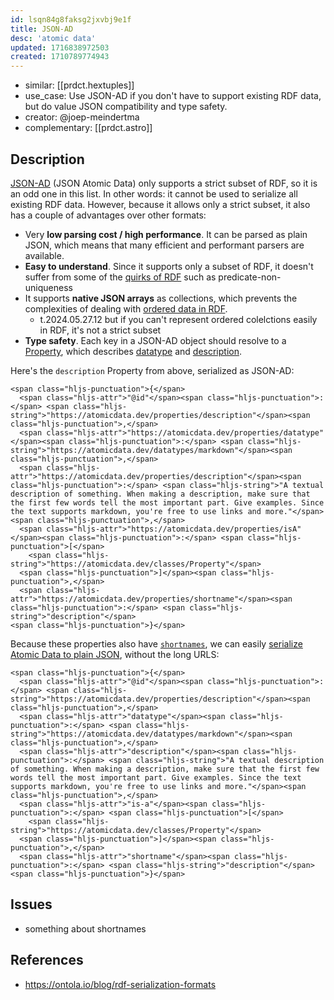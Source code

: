 ```yaml
---
id: lsqn84g8faksg2jxvbj9e1f
title: JSON-AD
desc: 'atomic data'
updated: 1716838972503
created: 1710789774943
---
```


- similar: [[prdct.hextuples]]
- use_case: Use JSON-AD if you don't have to support existing RDF data, but do value JSON compatibility and type safety.
- creator: @joep-meindertma
- complementary: [[prdct.astro]]

## Description

[JSON-AD](https://docs.atomicdata.dev/core/json-ad.html) (JSON Atomic Data) only supports a strict subset of RDF, so it is an odd one in this list. In other words: it cannot be used to serialize all existing RDF data. However, because it allows only a strict subset, it also has a couple of advantages over other formats:

-   Very **low parsing cost / high performance**. It can be parsed as plain JSON, which means that many efficient and performant parsers are available.
-   **Easy to understand**. Since it supports only a subset of RDF, it doesn't suffer from some of the [quirks of RDF](https://docs.atomicdata.dev/interoperability/rdf.html) such as predicate-non-uniqueness
-   It supports **native JSON arrays** as collections, which prevents the complexities of dealing with [ordered data in RDF](https://ontola.io/blog/ordered-data-in-rdf/).
    -   t.2024.05.27.12 but if you can't represent ordered colelctions easily in RDF, it's not a strict subset
-   **Type safety**. Each key in a JSON-AD object should resolve to a [Property](https://atomicdata.dev/classes/Property), which describes [datatype](https://atomicdata.dev/properties/datatype) and [description](https://atomicdata.dev/properties/description).

Here's the `description` Property from above, serialized as JSON-AD:

```
<span class="hljs-punctuation">{</span>
  <span class="hljs-attr">"@id"</span><span class="hljs-punctuation">:</span> <span class="hljs-string">"https://atomicdata.dev/properties/description"</span><span class="hljs-punctuation">,</span>
  <span class="hljs-attr">"https://atomicdata.dev/properties/datatype"</span><span class="hljs-punctuation">:</span> <span class="hljs-string">"https://atomicdata.dev/datatypes/markdown"</span><span class="hljs-punctuation">,</span>
  <span class="hljs-attr">"https://atomicdata.dev/properties/description"</span><span class="hljs-punctuation">:</span> <span class="hljs-string">"A textual description of something. When making a description, make sure that the first few words tell the most important part. Give examples. Since the text supports markdown, you're free to use links and more."</span><span class="hljs-punctuation">,</span>
  <span class="hljs-attr">"https://atomicdata.dev/properties/isA"</span><span class="hljs-punctuation">:</span> <span class="hljs-punctuation">[</span>
    <span class="hljs-string">"https://atomicdata.dev/classes/Property"</span>
  <span class="hljs-punctuation">]</span><span class="hljs-punctuation">,</span>
  <span class="hljs-attr">"https://atomicdata.dev/properties/shortname"</span><span class="hljs-punctuation">:</span> <span class="hljs-string">"description"</span>
<span class="hljs-punctuation">}</span>
```

Because these properties also have [`shortnames`](https://atomicdata.dev/properties/shortname), we can easily [serialize Atomic Data to plain JSON](https://docs.atomicdata.dev/interoperability/json.html), without the long URLS:

```
<span class="hljs-punctuation">{</span>
  <span class="hljs-attr">"@id"</span><span class="hljs-punctuation">:</span> <span class="hljs-string">"https://atomicdata.dev/properties/description"</span><span class="hljs-punctuation">,</span>
  <span class="hljs-attr">"datatype"</span><span class="hljs-punctuation">:</span> <span class="hljs-string">"https://atomicdata.dev/datatypes/markdown"</span><span class="hljs-punctuation">,</span>
  <span class="hljs-attr">"description"</span><span class="hljs-punctuation">:</span> <span class="hljs-string">"A textual description of something. When making a description, make sure that the first few words tell the most important part. Give examples. Since the text supports markdown, you're free to use links and more."</span><span class="hljs-punctuation">,</span>
  <span class="hljs-attr">"is-a"</span><span class="hljs-punctuation">:</span> <span class="hljs-punctuation">[</span>
    <span class="hljs-string">"https://atomicdata.dev/classes/Property"</span>
  <span class="hljs-punctuation">]</span><span class="hljs-punctuation">,</span>
  <span class="hljs-attr">"shortname"</span><span class="hljs-punctuation">:</span> <span class="hljs-string">"description"</span>
<span class="hljs-punctuation">}</span>
```

## Issues

- something about shortnames

## References

- https://ontola.io/blog/rdf-serialization-formats